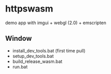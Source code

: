 # httpswasm
demo app with imgui + webgl (2.0) + emscripten  
## Window
- install_dev_tools.bat (first time pull)
- setup_dev_tools.bat
- build_release_wasm.bat
- run.bat